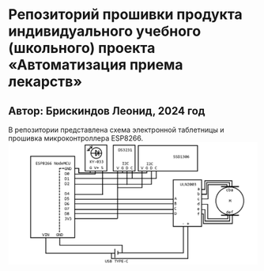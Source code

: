 # Репозиторий прошивки продукта индивидуального учебного (школьного) проекта «Автоматизация приема лекарств»
## Автор: Брискиндов Леонид, 2024 год
В репозитории представлена схема электронной таблетницы и прошивка микроконтроллера ESP8266.
![schem](schem.PNG)
